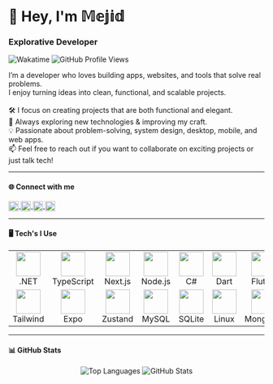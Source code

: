 <h1 align="left">👋 Hey, I'm 𝕄𝕖𝕛𝕚𝕕</h1>

<h3 align="left">Explorative Developer </h3>

<p>
  <img src="https://wakatime.com/badge/user/3b0e9b76-6eac-4894-a8ba-ec9a3b1ce6f2.svg" alt="Wakatime" />
  <img src="https://komarev.com/ghpvc/?username=netcrawlerr" alt="GitHub Profile Views"/>
</p>

<p align="left">
  I’m a developer who loves building apps, websites, and tools that solve real problems.<br>
  I enjoy turning ideas into clean, functional, and scalable projects.<br>
  <br>
  🛠️ I focus on creating projects that are both functional and elegant.<br>
  🌱 Always exploring new technologies & improving my craft.<br>
  💡 Passionate about problem-solving, system design, desktop, mobile, and web apps.<br>
  📫 Feel free to reach out if you want to collaborate on exciting projects or just talk tech!
</p>

---

#### 🌐 Connect with me

<p align="left">
  <a href="https://t.me/netcrawler_ish" target="blank">
    <img align="center" src="https://upload.wikimedia.org/wikipedia/commons/thumb/8/82/Telegram_logo.svg/512px-Telegram_logo.svg.png" alt="Telegram" height="20" width="20" />
  </a>
  <a href="mailto:abdulmejidamk@gmail.com" target="blank">
    <img align="center" src="https://upload.wikimedia.org/wikipedia/commons/thumb/7/7e/Gmail_icon_%282020%29.svg/512px-Gmail_icon_%282020%29.svg.png" alt="Gmail" height="20" width="20" />
  </a>
  <a href="https://x.com/netcrawleronx" target="blank">
    <img align="center" src="https://upload.wikimedia.org/wikipedia/commons/thumb/5/57/X_logo_2023_%28white%29.png/960px-X_logo_2023_%28white%29.png" alt="X / Twitter" height="20" width="20" />
  </a>
  <a href="https://github.com/netcrawlerr" target="blank">
    <img align="center" src="https://cdn-icons-png.flaticon.com/512/25/25231.png" alt="GitHub" height="20" width="20" />
  </a>
</p>

---

#### 🖥️ Tech's I Use

<div align="center">
<table>
  <tr>
    <td align="center"><img src="https://skillicons.dev/icons?i=dotnet" width="48"/><br>.NET</td>
    <td align="center"><img src="https://skillicons.dev/icons?i=typescript" width="48"/><br>TypeScript</td>
    <td align="center"><img src="https://skillicons.dev/icons?i=nextjs" width="48"/><br>Next.js</td>
    <td align="center"><img src="https://skillicons.dev/icons?i=nodejs" width="48"/><br>Node.js</td>
    <td align="center"><img src="https://skillicons.dev/icons?i=cs" width="48"/><br>C#</td>
    <td align="center"><img src="https://skillicons.dev/icons?i=dart" width="48"/><br>Dart</td>
    <td align="center"><img src="https://skillicons.dev/icons?i=flutter" width="48"/><br>Flutter</td>
    <td align="center"><img src="https://skillicons.dev/icons?i=react" width="48"/><br>React</td>
  </tr>
  <tr>
    <td align="center"><img src="https://skillicons.dev/icons?i=tailwind" width="48"/><br>Tailwind</td>
    <td align="center"><img src="https://icons-for-free.com/iff/png/256/Expo-1329545818230359497.png" width="48"/><br>Expo</td>
    <td align="center"><img src="https://user-images.githubusercontent.com/958486/218346783-72be5ae3-b953-4dd7-b239-788a882fdad6.svg" width="48"/><br>Zustand</td>
    <td align="center"><img src="https://skillicons.dev/icons?i=mysql" width="48"/><br>MySQL</td>
    <td align="center"><img src="https://skillicons.dev/icons?i=sqlite" width="48"/><br>SQLite</td>
    <td align="center"><img src="https://skillicons.dev/icons?i=linux" width="48"/><br>Linux</td>
    <td align="center"><img src="https://skillicons.dev/icons?i=mongodb" width="48"/><br>MongoDB</td>
    <td align="center"><img src="https://skillicons.dev/icons?i=github" width="48"/><br>GitHub</td>
  </tr>
</table>
</div>

---

#### 📊 GitHub Stats

<div align="center">
  <img src="https://github-readme-stats.vercel.app/api/top-langs?username=netcrawlerr&theme=dark&show_icons=true&layout=compact" alt="Top Languages" />
  <img src="https://github-readme-stats.vercel.app/api?theme=dark&username=netcrawlerr&show_icons=true" alt="GitHub Stats" />
</div>
